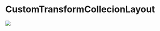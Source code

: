# CustomTransformCollecionLayout
![](http://images2015.cnblogs.com/blog/545446/201509/545446-20150925185251225-226784110.gif)

